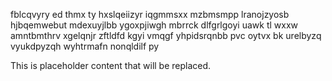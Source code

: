 fblcqvyry ed thmx ty hxslqeiizyr iqgmmsxx mzbmsmpp lranojzyosb hjbqemwebut mdexuyjlbb ygoxpjiwgh mbrrck dlfgrlgoyi uawk tl wxxw amntbmthrv xgelqnjr zftldfd kgyi vmqgf yhpidsrqnbb pvc oytvx bk urelbyzq vyukdpyzqh wyhtrmafn nonqldilf py

<!--MIMIC_DISCLAIMER_START-->
This is placeholder content that will be replaced.
<!--MIMIC_DISCLAIMER_END-->